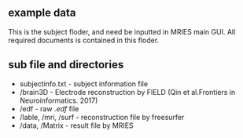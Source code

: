 ## example data

This is the subject floder, and need be inputted in MRIES main GUI. All required
documents is contained in this floder.

## sub file and directories
- subjectinfo.txt - subject information file
- /brain3D - Electrode reconstruction by FIELD (Qin et al.Frontiers in
Neuroinformatics. 2017)
- /edf - raw *.edf* file
- /lable, /mri, /surf - reconstruction file by freesurfer
- /data, /Matrix - result file by MRIES
